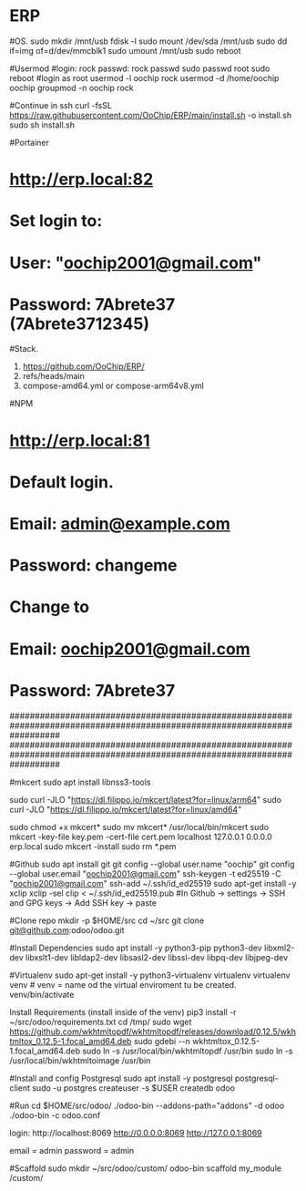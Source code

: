 # ERP
#OS.
sudo mkdir /mnt/usb
fdisk -l
sudo mount /dev/sda /mnt/usb
sudo dd if=img of=d/dev/mmcblk1
sudo umount /mnt/usb
sudo reboot

#Usermod
#login: rock  passwd: rock
passwd
sudo passwd root
sudo reboot
#login as root
usermod -l oochip rock
usermod -d /home/oochip oochip
groupmod -n oochip rock

#Continue in ssh
curl -fsSL https://raw.githubusercontent.com/OoChip/ERP/main/install.sh -o install.sh
sudo sh install.sh

#Portainer
# http://erp.local:82
# Set login to:
#   User: "oochip2001@gmail.com"
#   Password: 7Abrete37  (7Abrete3712345)

#Stack.
1. https://github.com/OoChip/ERP/
2. refs/heads/main
3. compose-amd64.yml or compose-arm64v8.yml

#NPM
# http://erp.local:81
# Default login. 
#   Email: admin@example.com
#   Password: changeme
# Change to 
#   Email: oochip2001@gmail.com
#   Password: 7Abrete37

##########################################################################################################################
##########################################################################################################################

#mkcert
sudo apt install libnss3-tools

sudo curl -JLO "https://dl.filippo.io/mkcert/latest?for=linux/arm64"
sudo curl -JLO "https://dl.filippo.io/mkcert/latest?for=linux/amd64"

sudo chmod +x mkcert*
sudo mv mkcert* /usr/local/bin/mkcert
sudo mkcert -key-file key.pem -cert-file cert.pem localhost 127.0.0.1 0.0.0.0 erp.local
sudo mkcert -install
sudo rm *.pem

#Github
sudo apt install git
git config --global user.name "oochip"
git config --global user.email "oochip2001@gmail.com"
ssh-keygen -t ed25519 -C "oochip2001@gmail.com"
ssh-add ~/.ssh/id_ed25519
sudo apt-get install -y xclip
xclip -sel clip < ~/.ssh/id_ed25519.pub
#In Github -> settings -> SSH and GPG keys -> Add SSH key -> paste

#Clone repo
mkdir -p $HOME/src
cd ~/src
git clone git@github.com:odoo/odoo.git

#Install Dependencies
sudo apt install -y python3-pip python3-dev libxml2-dev libxslt1-dev libldap2-dev libsasl2-dev libssl-dev libpq-dev libjpeg-dev

#Virtualenv
sudo apt-get install -y python3-virtualenv virtualenv
virtualenv venv # venv = name od the virtual enviroment tu be created.
venv/bin/activate

Install Requirements (install inside of the venv)
pip3 install -r ~/src/odoo/requirements.txt
cd /tmp/
sudo wget https://github.com/wkhtmltopdf/wkhtmltopdf/releases/download/0.12.5/wkhtmltox_0.12.5-1.focal_amd64.deb
sudo gdebi --n wkhtmltox_0.12.5-1.focal_amd64.deb
sudo ln -s /usr/local/bin/wkhtmltopdf /usr/bin
sudo ln -s /usr/local/bin/wkhtmltoimage /usr/bin

#Install and config Postgresql
sudo apt install -y postgresql postgresql-client
sudo -u postgres createuser -s $USER
createdb odoo

#Run
cd $HOME/src/odoo/
./odoo-bin --addons-path="addons" -d odoo
./odoo-bin -c odoo.conf

login:
http://localhost:8069
http://0.0.0.0:8069
http://127.0.0.1:8069

email = admin
password = admin

#Scaffold
sudo mkdir ~/src/odoo/custom/
odoo-bin scaffold my_module /custom/

